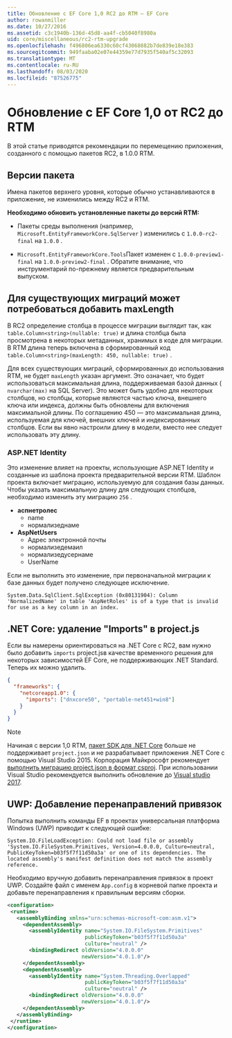 ```yaml
---
title: Обновление с EF Core 1,0 RC2 до RTM — EF Core
author: rowanmiller
ms.date: 10/27/2016
ms.assetid: c3c1940b-136d-45d8-aa4f-cb5040f8980a
uid: core/miscellaneous/rc2-rtm-upgrade
ms.openlocfilehash: f496806ea6330c60cf43068882b7de839e18e383
ms.sourcegitcommit: 949faaba02e07e44359e77d7935f540af5c32093
ms.translationtype: MT
ms.contentlocale: ru-RU
ms.lasthandoff: 08/03/2020
ms.locfileid: "87526775"
---
```

# <a name="upgrading-from-ef-core-10-rc2-to-rtm"></a>Обновление с EF Core 1,0 от RC2 до RTM

В этой статье приводятся рекомендации по перемещению приложения, созданного с помощью пакетов RC2, в 1.0.0 RTM.

## <a name="package-versions"></a>Версии пакета

Имена пакетов верхнего уровня, которые обычно устанавливаются в приложение, не изменились между RC2 и RTM.

**Необходимо обновить установленные пакеты до версий RTM:**

* Пакеты среды выполнения (например, `Microsoft.EntityFrameworkCore.SqlServer` ) изменились с `1.0.0-rc2-final` на `1.0.0` .

* `Microsoft.EntityFrameworkCore.Tools`Пакет изменен с `1.0.0-preview1-final` на `1.0.0-preview2-final` . Обратите внимание, что инструментарий по-прежнему является предварительным выпуском.

## <a name="existing-migrations-may-need-maxlength-added"></a>Для существующих миграций может потребоваться добавить maxLength

В RC2 определение столбца в процессе миграции выглядит так, как `table.Column<string>(nullable: true)` и длина столбца была просмотрена в некоторых метаданных, хранимых в коде для миграции. В RTM длина теперь включена в сформированный код `table.Column<string>(maxLength: 450, nullable: true)` .

Для всех существующих миграций, сформированных до использования RTM, не будет `maxLength` указан аргумент. Это означает, что будет использоваться максимальная длина, поддерживаемая базой данных ( `nvarchar(max)` на SQL Server). Это может быть удобно для некоторых столбцов, но столбцы, которые являются частью ключа, внешнего ключа или индекса, должны быть обновлены для включения максимальной длины. По соглашению 450 — это максимальная длина, используемая для ключей, внешних ключей и индексированных столбцов. Если вы явно настроили длину в модели, вместо нее следует использовать эту длину.

### <a name="aspnet-identity"></a>ASP.NET Identity

Это изменение влияет на проекты, использующие ASP.NET Identity и созданные из шаблона проекта предварительной версии RTM. Шаблон проекта включает миграцию, используемую для создания базы данных. Чтобы указать максимальную длину для следующих столбцов, необходимо изменить эту миграцию `256` .

* **аспнетролес**
  * name
  * нормализеднаме
* **AspNetUsers**
  * Адрес электронной почты
  * нормализедемаил
  * нормализедусернаме
  * UserName

Если не выполнить это изменение, при первоначальной миграции к базе данных будет получено следующее исключение.

``` Console
System.Data.SqlClient.SqlException (0x80131904): Column 'NormalizedName' in table 'AspNetRoles' is of a type that is invalid for use as a key column in an index.
```

## <a name="net-core-remove-imports-in-projectjson"></a>.NET Core: удаление "Imports" в project.js

Если вы намерены ориентироваться на .NET Core с RC2, вам нужно было добавить `imports` project.jsв качестве временного решения для некоторых зависимостей EF Core, не поддерживающих .NET Standard. Теперь их можно удалить.

``` json
{
  "frameworks": {
    "netcoreapp1.0": {
      "imports": ["dnxcore50", "portable-net451+win8"]
    }
  }
}
```

> [!NOTE]  
> Начиная с версии 1,0 RTM, [пакет SDK для .NET Core](https://www.microsoft.com/net/download/core) больше не поддерживает `project.json` и не разрабатывает приложения .NET Core с помощью Visual Studio 2015. Корпорация Майкрософт рекомендует [выполнить миграцию project.json в формат csproj](/dotnet/articles/core/migration/). При использовании Visual Studio рекомендуется выполнить обновление до [Visual studio 2017](https://www.visualstudio.com/downloads/).

## <a name="uwp-add-binding-redirects"></a>UWP: Добавление перенаправлений привязок

Попытка выполнить команды EF в проектах универсальная платформа Windows (UWP) приводит к следующей ошибке:

```output
System.IO.FileLoadException: Could not load file or assembly 'System.IO.FileSystem.Primitives, Version=4.0.0.0, Culture=neutral, PublicKeyToken=b03f5f7f11d50a3a' or one of its dependencies. The located assembly's manifest definition does not match the assembly reference.
```

Необходимо вручную добавить перенаправления привязок в проект UWP. Создайте файл с именем `App.config` в корневой папке проекта и добавьте перенаправления к правильным версиям сборки.

```xml
<configuration>
 <runtime>
   <assemblyBinding xmlns="urn:schemas-microsoft-com:asm.v1">
     <dependentAssembly>
       <assemblyIdentity name="System.IO.FileSystem.Primitives"
                         publicKeyToken="b03f5f7f11d50a3a"
                         culture="neutral" />
       <bindingRedirect oldVersion="4.0.0.0"
                        newVersion="4.0.1.0"/>
     </dependentAssembly>
     <dependentAssembly>
       <assemblyIdentity name="System.Threading.Overlapped"
                         publicKeyToken="b03f5f7f11d50a3a"
                         culture="neutral" />
       <bindingRedirect oldVersion="4.0.0.0"
                        newVersion="4.0.1.0"/>
     </dependentAssembly>
   </assemblyBinding>
 </runtime>
</configuration>
```
